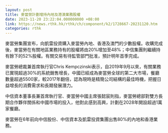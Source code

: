 ```yaml
---
layout: post
title: 麥當勞計劃增持內地及港澳業務股權
date: 2023-11-20 23:22:04.000000000 +08:00
link: https://news.rthk.hk/rthk/ch/component/k2/1728667-20231120.htm
categories: rthk
---
```


麥當勞集團宣布，向凱雷投資購入麥當勞內地、香港及澳門的少數股權。收購完成後，麥當勞在有關地區業務持有的股權將由20%增加至48%；中信集團則繼續持有餘下的52%股權。有關交易有待監管部門批准，預計明年首季完成。

麥當勞總裁兼首席執行官Chris Kempczinski表示，自2019年9月以來，有關業務已實現超過30%的系統銷售增長，中國已經成為麥當勞全球的第二大市場，餐廳數量超過5500家，較2017年翻倍，認為現時是精簡公司結構的最佳時機，把握日益增長的消費需求和長期發展潛力。

中信資本董事長兼首席執行官、麥當勞中國主席張懿宸則指，麥當勞總部對雙方長期合作夥伴關係和中國市場的投入，他對此感到高興，計劃在2028年開設超過1萬家餐廳。

麥當勞在6年前向中信股份、中信資本及凱雷投資集團出售80%的內地和香港業務。

